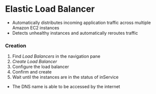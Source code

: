 # Elastic Load Balancer

* Automatically distributes incoming application traffic across multiple Amazon EC2 instances
* Detects unhealthy instances and automatically reroutes traffic

### Creation

1. Find _Load Balancers_ in the navigation pane
2. _Create Load Balancer_
3. Configure the load balancer
4. Confirm and create
5. Wait until the instances are in the status of inService

* The DNS name is able to be accessed by the internet



